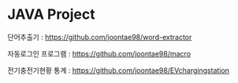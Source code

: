 # JAVA Project

단어추출기 : <https://github.com/joontae98/word-extractor>

자동로그인 프로그램 : <https://github.com/joontae98/macro>

전기충전기현황 통계 : <https://github.com/joontae98/EVchargingstation>
